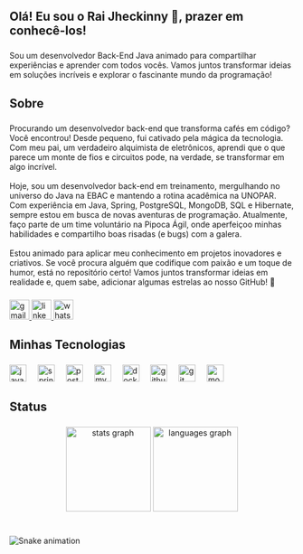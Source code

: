 <h2 align="left">Olá! Eu sou o Rai Jheckinny 👋, prazer em conhecê-los!</h2>

###

<p align="left">Sou um desenvolvedor Back-End Java animado para compartilhar experiências e aprender com todos vocês. Vamos juntos transformar ideias em soluções incríveis e explorar o fascinante mundo da programação!</p>

###

<h2 align="left">Sobre</h2>

###

<p align="left">Procurando um desenvolvedor back-end que transforma cafés em código? Você encontrou! Desde pequeno, fui cativado pela mágica da tecnologia. Com meu pai, um verdadeiro alquimista de eletrônicos, aprendi que o que parece um monte de fios e circuitos pode, na verdade, se transformar em algo incrível.<br><br>Hoje, sou um desenvolvedor back-end em treinamento, mergulhando no universo do Java na EBAC e mantendo a rotina acadêmica na UNOPAR. Com experiência em Java, Spring, PostgreSQL, MongoDB, SQL e Hibernate, sempre estou em busca de novas aventuras de programação. Atualmente, faço parte de um time voluntário na Pipoca Ágil, onde aperfeiçoo minhas habilidades e compartilho boas risadas (e bugs) com a galera.<br><br>Estou animado para aplicar meu conhecimento em projetos inovadores e criativos. Se você procura alguém que codifique com paixão e um toque de humor, está no repositório certo! Vamos juntos transformar ideias em realidade e, quem sabe, adicionar algumas estrelas ao nosso GitHub! 🌟</p>

###

<div align="left">
  <a href="mailto:raijheckinnydev@gmail.com" target="_blank">
    <img src="https://img.shields.io/static/v1?message=Gmail&logo=gmail&label=&color=D14836&logoColor=white&labelColor=&style=for-the-badge" height="35" alt="gmail logo"  />
  </a>
  <a href="https://www.linkedin.com/in/ra%C3%ADjheckinny/" target="_blank">
    <img src="https://img.shields.io/static/v1?message=LinkedIn&logo=linkedin&label=&color=0077B5&logoColor=white&labelColor=&style=for-the-badge" height="35" alt="linkedin logo"  />
  </a>
  <a href="https://wa.me/5533999326502" target="_blank">
    <img src="https://img.shields.io/static/v1?message=Whatsapp&logo=whatsapp&label=&color=25D366&logoColor=white&labelColor=&style=for-the-badge" height="35" alt="whatsapp logo"  />
  </a>
</div>

###

<h2 align="left">Minhas Tecnologias</h2>

###

<div align="left">
  <img src="https://cdn.jsdelivr.net/gh/devicons/devicon/icons/java/java-original.svg" height="30" alt="java logo"  />
  <img width="12" />
  <img src="https://cdn.jsdelivr.net/gh/devicons/devicon/icons/spring/spring-original.svg" height="30" alt="spring logo"  />
  <img width="12" />
  <img src="https://cdn.jsdelivr.net/gh/devicons/devicon/icons/postgresql/postgresql-original.svg" height="30" alt="postgresql logo"  />
  <img width="12" />
  <img src="https://cdn.jsdelivr.net/gh/devicons/devicon/icons/mysql/mysql-original.svg" height="30" alt="mysql logo"  />
  <img width="12" />
  <img src="https://cdn.jsdelivr.net/gh/devicons/devicon/icons/docker/docker-original.svg" height="30" alt="docker logo"  />
  <img width="12" />
  <img src="https://cdn.jsdelivr.net/gh/devicons/devicon/icons/github/github-original.svg" height="30" alt="github logo"  />
  <img width="12" />
  <img src="https://cdn.jsdelivr.net/gh/devicons/devicon/icons/git/git-original.svg" height="30" alt="git logo"  />
  <img width="12" />
  <img src="https://cdn.jsdelivr.net/gh/devicons/devicon/icons/mongodb/mongodb-original.svg" height="30" alt="mongodb logo"  />
</div>

###

<h2 align="left">Status</h2>

###

<div align="center">
  <img src="https://github-readme-stats.vercel.app/api?username=RaiJheckinny&hide_title=false&hide_rank=false&show_icons=true&include_all_commits=true&count_private=true&disable_animations=false&theme=dracula&locale=en&hide_border=false" height="150" alt="stats graph"  />
  <img src="https://github-readme-stats.vercel.app/api/top-langs?username=RaiJheckinny&locale=en&hide_title=false&layout=compact&card_width=320&langs_count=5&theme=dracula&hide_border=false" height="150" alt="languages graph"  />
</div>

###

<br clear="both">

<img src="https://profile-readme-generator.com/assets/snake.svg" alt="Snake animation" />

###
